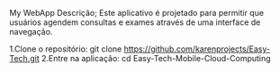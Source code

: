My WebApp
Descrição; Este aplicativo é projetado para permitir que usuários agendem consultas e exames através de uma interface de navegação.

1.Clone o repositório: git clone https://github.com/karenprojects/Easy-Tech.git 
2.Entre na aplicação: cd Easy-Tech-Mobile-Cloud-Computing

